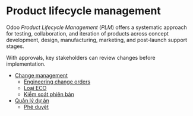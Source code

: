 # Product lifecycle management

Odoo *Product Lifecycle Management* (*PLM*) offers a systematic approach for testing, collaboration,
and iteration of products across concept development, design, manufacturing, marketing, and
post-launch support stages.

With approvals, key stakeholders can review changes before implementation.

* [Change management](plm/manage_changes.md)
  * [Engineering change orders](plm/manage_changes/engineering_change_orders.md)
  * [Loại ECO](plm/manage_changes/eco_type.md)
  * [Kiểm soát phiên bản](plm/manage_changes/version_control.md)
* [Quản lý dự án](plm/management.md)
  * [Phê duyệt](plm/management/approvals.md)
